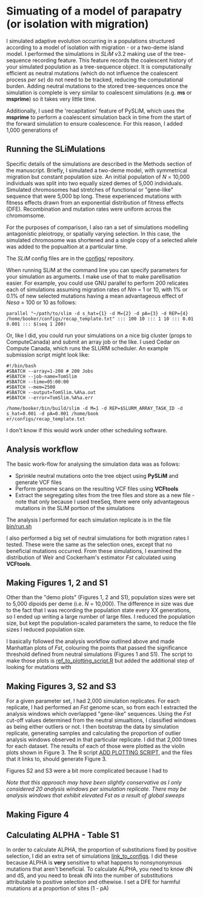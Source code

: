 
Simuating of a model of parapatry (or isolation with migration)
======

I simulated adaptive evolution occurring in a populations structured according to a model of isolation with migration - or a two-deme island model. I performed the simulations in *SLiM* v3.2 making use of the tree-sequence recording feature. This feature records the coalescent history of your simulated population as a tree-sequence object. It is computationally efficient as neutral mutations (which do not influence the coalescent process *per se*) do not need to be tracked, reducing the computational burden. Adding neutral mutations to the stored tree-sequences once the simulation is complete is very similar to coalescent simulations (e.g. **ms** or **msprime**) so it takes very little time. 

Additionally, I used the 'recapitation' feature of PySLiM, which uses the **msprime** to perform a coalescent simulation back in time from the start of the forward simulation to ensure coalescence. For this reason, I added 1,000 generations of 

Running the SLiMulations
------

Specific details of the simulations are described in the Methods section of the manuscript. Briefly, I simulated a two-deme model, with symmetrical migration but constant population size. An initial population of *N* = 10,000 individuals was split into two equally sized demes of 5,000 individuals. Simulated chromosomes had stretches of functional or "gene-like" sequence that were 5,000 bp long. These experienced mutations with fitness effects drawn from an exponential distribution of fitness effects (DFE). Recombination and mutation rates were uniform across the chromomsome.

For the purposes of comparison, I also ran a set of simulations modelling antagonistic pleiotropy, or spatially varying selection. In this case, the simulated chromosome was shortened and a single copy of a selected allele was added to the popualtion at a particular time. 

The *SLiM* config files are in the [configs/](configs/) repository.

When running SLiM at the command line you can specify parameters for your simulation as arguments. I make use of that to make parellisation easier. For example, you could use GNU parallel to perform 200 relicates each of simulations assuming migration rates of *Nm* = 1 or 10, with 1% or 0.1% of new selected mutations having a mean advantageous effect of *Nesa* = 100 or 10 as follows:

```
parallel "~/path/to/slim -d s_hat={1} -d M={2} -d pA={3} -d REP={4} /home/booker/configs/recap_template.txt" ::: 100 10 ::: 1 10 ::: 0.01 0.001 ::: $(seq 1 200)
```

Or, like I did, you could run your simulations on a nice big cluster (props to ComputeCanada) and submit an array job or the like. I used Cedar on Compute Canada, which runs the SLURM scheduler. An example submission script might look like:
```
#!/bin/bash
#SBATCH --array=1-200 # 200 Jobs
#SBATCH --job-name=TomSlim
#SBATCH --time=05:00:00
#SBATCH --mem=2500
#SBATCH --output=TomSlim.%A%a.out
#SBATCH --error=TomSlim.%A%a.err

/home/booker/bin/build/slim -d M=1 -d REP=$SLURM_ARRAY_TASK_ID -d s_hat=0.001 -d pA=0.001 /home/book
er/configs/recap_template.txt
```
I don't know if this would work under other scheduling software.


Analysis workflow
------

The basic work-flow for analysing the simulation data was as follows:
- Sprinkle neutral mutations onto the tree object using **PySLiM** and generate VCF files
- Perform genome scans on the resulting VCF files using **VCFtools**
- Extract the segregating sites from the tree files and store as a new file - note that only because I used treeSeq, there were only advantageous mutations in the SLiM portion of the simulations

The analysis I performed for each simulation replicate is in the file [bin/run.sh](bin/run.sh)

I also performed a big set of neutral simulations for both migration rates I tested. These were the same as the selection ones, except that no beneficial mutations occurred. From these simulations, I examined the distribution of Weir and Cockerham's estimator *Fst* calculated using **VCFtools**.

Making Figures 1, 2 and S1
------

Other than the "demo plots" (Figures 1, 2 and S1), population sizes were set to 5,000 dipoids per deme (i.e. *N* = 10,000). The difference in size was due to the fact that I was recording the population state every XX generations, so I ended up writing a large number of large files. I reduced the population size, but kept the population-scaled parameters the same, to reduce the file sizes I reduced population size.

I basically followed the analysis workflow outlined above and made Manhattan plots of *Fst*, colouring the points that passed the significance threshold defined from neutral simulations (Figures 1 and S1). The script to make those plots is [ref_to_plotting_script.R]()
but added the additional step of looking for mutations with 

Making Figures 3, S2 and S3
------

For a given parameter set, I had 2,000 simulation replicates. For each replicate, I had performed an *Fst* genome scan, so from each I extracted the analysis windows which overlapped "gene-like" sequences. Using the *Fst* cut-off values determined from the neutral simualtions, I classified windows as being either outliers or not. I then bootstrap the data by simulation replicate, generating samples and calculating the proportion of outlier analysis windows observed in that particular replicate. I did that 2,000 times for each dataset. The results of each of those were plotted as the violin plots shown in Figure 3. The R script [ADD PLOTTING SCRIPT](bin/PlottingScript.R), and the files that it links to, should generate Figure 3.

Figures S2 and S3 were a bit more complicated because I had to 


*Note that this approach may have been slightly conservative as I only considered 20 analysis windows per simulation replicate. There may be analysis windows that exhibit elevated Fst as a result of global sweeps*

Making Figure 4
------


Calculating ALPHA - Table S1
------
In order to calculate ALPHA, the proportion of substitutions fixed by positive selection, I did an extra set of simulations [link_to_configs](). I did these because ALPHA is **very** sensitive to what happens to nonsynonymous mutations that aren't beneficial. To calculate ALPHA, you need to know dN and dS, and you need to break dN into the number of substitutions attributable to positive selection and othewise. I set a DFE for harmful mutations at a proportion of sites (1 - pA) 
